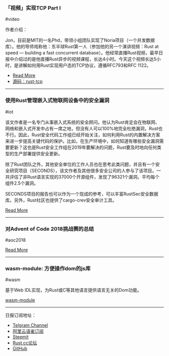 ### 「视频」实现TCP Part I

#video

作者介绍：

Jon，目前是MIT的一名Phd，带领小组团队实现了Noria项目（一个并发数据库）。他的导师戏称他：东半球Rust第一人（参加他的另一个演讲视频：Rust at speed — building a fast concurrent database）。他经常直播Rust视频，最早日报中介绍过的是他直播Rust异步的视频课程，长达4小时。今天这个视频长达5小时，是讲解如何用Rust实现用户态的TCP协议，遵循RFC793和RFC 1122。

- [Read More](https://www.youtube.com/watch?v=bzja9fQWzdA)
- [源码：rust-tcp](https://github.com/jonhoo/rust-tcp)

---

### 使用Rust管理嵌入式物联网设备中的安全漏洞

#iot

该文作者是一名专门从事嵌入式系统的安全顾问。他认为Rust肯定会在物联网、网络和嵌入式开发中占有一席之地，但没有人可以100%地完全杜绝漏洞，Rust也不行。因此，Rust安全代码工作组已经开始关注，如何利用Rust的内置解决方案来进一步提高关键代码的保护。比如，在生产环境中，如何知道有哪些安全漏洞需要更新？这也是Rust安全工作组在2019年要解决的问题，Rust要及时地向任何类型的生产部署提供安全更新。

除了Rust团队之外，其他安全单位的工作人员也在思考此类问题，并且有一个安全研究项目（SECONDS），该文作者及其他很多安全公司的人参与了该项目。一共评估了非Rust语言实现的37000个开源组件，发现了96321个漏洞。平均每个组件2.5个漏洞。

SECONDS项目的报告也可以作为一个现成的参考，可以丰富RustSec安全数据库。另外，Rust社区也提供了cargo-crev安全审计工具。

[Read More](https://medium.com/@flundstrom2/manage-security-vulnerabilities-in-embedded-iot-devices-with-rust-14aeabada68b)

---

### 对Advent of Code 2018挑战赛的总结

#aoc2018

[Read More](https://phaazon.net/blog/aoc-18-hindsight)

---

### wasm-module: 方便操作dom的js库

#wasm

基于Web IDL实现，为Rust或C等其他语言提供语言无关的Dom功能。

[wasm-module](https://github.com/richardanaya/wasm-module)

---

日报订阅地址：

- [Telgram Channel](https://t.me/rust_daily_news )
- [阿里云语雀订阅](https://www.yuque.com/chaosbot/rustnews)
- [Steemit](https://steemit.com/@blackanger)
- [Rust.cc论坛](https://rust.cc)
- [GitHub](https://github.com/RustStudy/rust_daily_news)